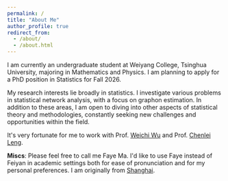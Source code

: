```yaml
---
permalink: /
title: "About Me"
author_profile: true
redirect_from: 
  - /about/
  - /about.html
---
```


I am currently an undergraduate student at Weiyang College, Tsinghua University, majoring in Mathematics and Physics. I am planning to apply for a PhD position in Statistics for Fall 2026.

My research interests lie broadly in statistics. I investigate various problems in statistical network analysis, with a focus on graphon estimation. In addition to these areas, I am open to diving into other aspects of statistical theory and methodologies, constantly seeking new challenges and opportunities within the field. 

It's very fortunate for me to work with Prof. [Weichi Wu](https://www.stat.tsinghua.edu.cn/en/info/1023/1048.htm) and Prof. [Chenlei Leng](https://warwick.ac.uk/fac/sci/statistics/staff/academic-research/leng/). 

**Miscs**: Please feel free to call me Faye Ma. I'd like to use Faye instead of Feiyan in academic settings both for ease of pronunciation and for my personal preferences. I am originally from [Shanghai](https://en.wikipedia.org/wiki/Shanghai).
